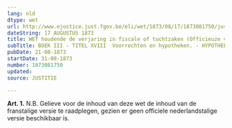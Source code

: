 ```yaml
---
lang: nld
dtype: wet
url: http://www.ejustice.just.fgov.be/eli/wet/1873/08/17/1873081750/justel
dateString: 17 AUGUSTUS 1873
title: WET houdende de verjaring in fiscale of tuchtzaken (Officieuze vertaling)
subTitle: BOEK III - TITEL XVIII  Voorrechten en hypotheken. - HYPOTHEEKWET
pubDate: 21-08-1873
startDate: 31-08-1873
number: 1873081750
updated: 
source: JUSTITIE

---
```

**Art. 1.** N.B. Gelieve voor de inhoud van deze wet de inhoud van de franstalige versie te raadplegen, gezien er geen officiele nederlandstalige versie beschikbaar is.

